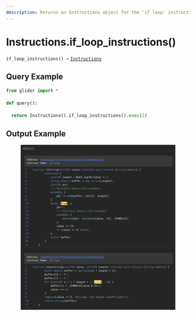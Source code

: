 ```yaml
---
description: Returns an Instructions object for the 'if loop' instructions.
---
```


# Instructions.if\_loop\_instructions()

`if_loop_instructions() →` [`Instructions`](../instruction/)

## Query Example

```python
from glider import *

def query():

  return Instructions().if_loop_instructions().exec(2)
```

## Output Example

<figure><img src="../../.gitbook/assets/image (2) (1).png" alt=""><figcaption></figcaption></figure>
